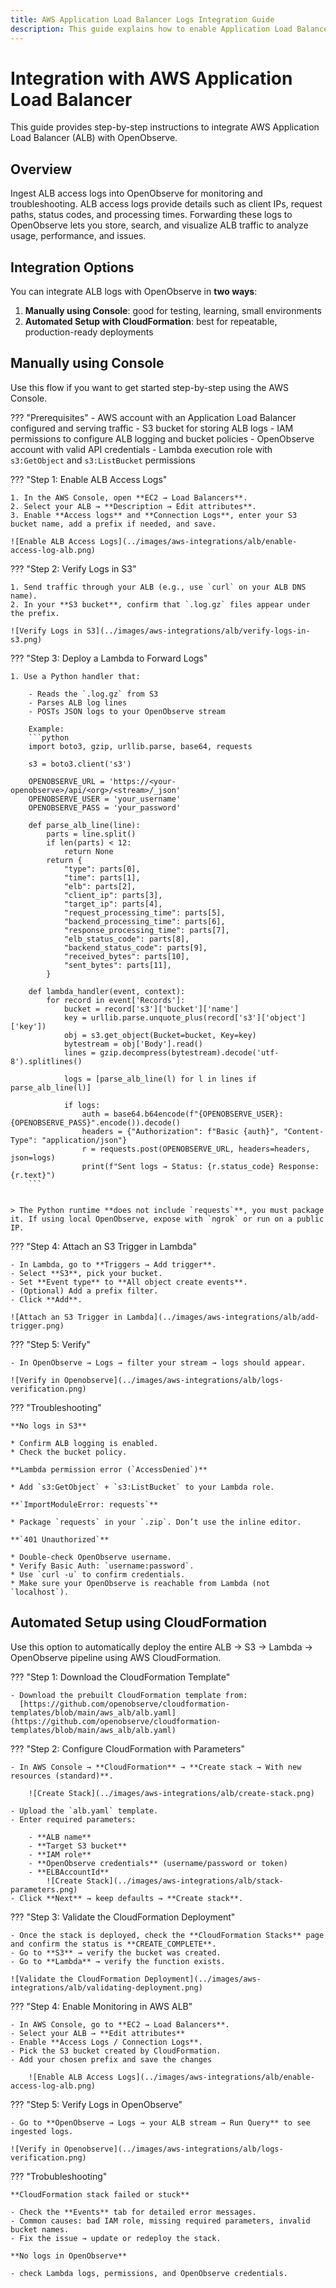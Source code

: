 ```yaml
---
title: AWS Application Load Balancer Logs Integration Guide
description: This guide explains how to enable Application Load Balancer access logs, store them in S3, and forward them to OpenObserve for monitoring. Supports both manual setup and automated deployment. 
---
```


# Integration with AWS Application Load Balancer

This guide provides step-by-step instructions to integrate AWS Application Load Balancer (ALB) with OpenObserve.

## Overview

Ingest ALB access logs into OpenObserve for monitoring and troubleshooting. ALB access logs provide details such as client IPs, request paths, status codes, and processing times. Forwarding these logs to OpenObserve lets you store, search, and visualize ALB traffic to analyze usage, performance, and issues.


## Integration Options

You can integrate ALB logs with OpenObserve in **two ways**:

1. **Manually using Console**: good for testing, learning, small environments
2. **Automated Setup with CloudFormation**: best for repeatable, production-ready deployments


## Manually using Console
Use this flow if you want to get started step-by-step using the AWS Console.


??? "Prerequisites"
    - AWS account with an Application Load Balancer configured and serving traffic
    - S3 bucket for storing ALB logs
    - IAM permissions to configure ALB logging and bucket policies
    - OpenObserve account with valid API credentials
    - Lambda execution role with `s3:GetObject` and `s3:ListBucket` permissions


??? "Step 1: Enable ALB Access Logs"

    1. In the AWS Console, open **EC2 → Load Balancers**.
    2. Select your ALB → **Description → Edit attributes**.
    3. Enable **Access logs** and **Connection Logs**, enter your S3 bucket name, add a prefix if needed, and save.

    ![Enable ALB Access Logs](../images/aws-integrations/alb/enable-access-log-alb.png)

??? "Step 2: Verify Logs in S3"

    1. Send traffic through your ALB (e.g., use `curl` on your ALB DNS name).
    2. In your **S3 bucket**, confirm that `.log.gz` files appear under the prefix.

    ![Verify Logs in S3](../images/aws-integrations/alb/verify-logs-in-s3.png)


??? "Step 3: Deploy a Lambda to Forward Logs"

    1. Use a Python handler that:

        - Reads the `.log.gz` from S3
        - Parses ALB log lines
        - POSTs JSON logs to your OpenObserve stream

        Example:
        ```python
        import boto3, gzip, urllib.parse, base64, requests

        s3 = boto3.client('s3')

        OPENOBSERVE_URL = 'https://<your-openobserve>/api/<org>/<stream>/_json'
        OPENOBSERVE_USER = 'your_username'
        OPENOBSERVE_PASS = 'your_password'

        def parse_alb_line(line):
            parts = line.split()
            if len(parts) < 12:
                return None
            return {
                "type": parts[0],
                "time": parts[1],
                "elb": parts[2],
                "client_ip": parts[3],
                "target_ip": parts[4],
                "request_processing_time": parts[5],
                "backend_processing_time": parts[6],
                "response_processing_time": parts[7],
                "elb_status_code": parts[8],
                "backend_status_code": parts[9],
                "received_bytes": parts[10],
                "sent_bytes": parts[11],
            }

        def lambda_handler(event, context):
            for record in event['Records']:
                bucket = record['s3']['bucket']['name']
                key = urllib.parse.unquote_plus(record['s3']['object']['key'])
                obj = s3.get_object(Bucket=bucket, Key=key)
                bytestream = obj['Body'].read()
                lines = gzip.decompress(bytestream).decode('utf-8').splitlines()

                logs = [parse_alb_line(l) for l in lines if parse_alb_line(l)]

                if logs:
                    auth = base64.b64encode(f"{OPENOBSERVE_USER}:{OPENOBSERVE_PASS}".encode()).decode()
                    headers = {"Authorization": f"Basic {auth}", "Content-Type": "application/json"}
                    r = requests.post(OPENOBSERVE_URL, headers=headers, json=logs)
                    print(f"Sent logs → Status: {r.status_code} Response: {r.text}")
        ```
    

    > The Python runtime **does not include `requests`**, you must package it. If using local OpenObserve, expose with `ngrok` or run on a public IP.

??? "Step 4: Attach an S3 Trigger in Lambda"

    - In Lambda, go to **Triggers → Add trigger**.
    - Select **S3**, pick your bucket.
    - Set **Event type** to **All object create events**.
    - (Optional) Add a prefix filter.
    - Click **Add**.

    ![Attach an S3 Trigger in Lambda](../images/aws-integrations/alb/add-trigger.png)

??? "Step 5: Verify"

    - In OpenObserve → Logs → filter your stream → logs should appear.

    ![Verify in Openobserve](../images/aws-integrations/alb/logs-verification.png)


??? "Troubleshooting"

    **No logs in S3**

    * Confirm ALB logging is enabled.
    * Check the bucket policy.

    **Lambda permission error (`AccessDenied`)**

    * Add `s3:GetObject` + `s3:ListBucket` to your Lambda role.

    **`ImportModuleError: requests`**

    * Package `requests` in your `.zip`. Don’t use the inline editor.

    **`401 Unauthorized`**

    * Double-check OpenObserve username.
    * Verify Basic Auth: `username:password`.
    * Use `curl -u` to confirm credentials.
    * Make sure your OpenObserve is reachable from Lambda (not `localhost`).

## Automated Setup using CloudFormation

Use this option to automatically deploy the entire ALB → S3 → Lambda → OpenObserve pipeline using AWS CloudFormation.


??? "Step 1: Download the CloudFormation Template"

    - Download the prebuilt CloudFormation template from:
      [https://github.com/openobserve/cloudformation-templates/blob/main/aws_alb/alb.yaml](https://github.com/openobserve/cloudformation-templates/blob/main/aws_alb/alb.yaml)


??? "Step 2: Configure CloudFormation with Parameters"

    - In AWS Console → **CloudFormation** → **Create stack → With new resources (standard)**.
            
        ![Create Stack](../images/aws-integrations/alb/create-stack.png)

    - Upload the `alb.yaml` template.
    - Enter required parameters:

        - **ALB name**
        - **Target S3 bucket**
        - **IAM role**
        - **OpenObserve credentials** (username/password or token)
        - **ELBAccountId** 
            ![Create Stack](../images/aws-integrations/alb/stack-parameters.png)
    - Click **Next** → keep defaults → **Create stack**.


??? "Step 3: Validate the CloudFormation Deployment"

    - Once the stack is deployed, check the **CloudFormation Stacks** page and confirm the status is **CREATE_COMPLETE**.
    - Go to **S3** → verify the bucket was created.
    - Go to **Lambda** → verify the function exists.

    ![Validate the CloudFormation Deployment](../images/aws-integrations/alb/validating-deployment.png)

??? "Step 4: Enable Monitoring in AWS ALB"

    - In AWS Console, go to **EC2 → Load Balancers**.
    - Select your ALB → **Edit attributes** 
    - Enable **Access Logs / Connection Logs**.
    - Pick the S3 bucket created by CloudFormation.
    - Add your chosen prefix and save the changes

        ![Enable ALB Access Logs](../images/aws-integrations/alb/enable-access-log-alb.png)


??? "Step 5: Verify Logs in OpenObserve"

    - Go to **OpenObserve → Logs → your ALB stream → Run Query** to see ingested logs.

    ![Verify in Openobserve](../images/aws-integrations/alb/logs-verification.png)

??? "Trobubleshooting"

    **CloudFormation stack failed or stuck**

    - Check the **Events** tab for detailed error messages.
    - Common causes: bad IAM role, missing required parameters, invalid bucket names.
    - Fix the issue → update or redeploy the stack.

    **No logs in OpenObserve**

    - check Lambda logs, permissions, and OpenObserve credentials.
